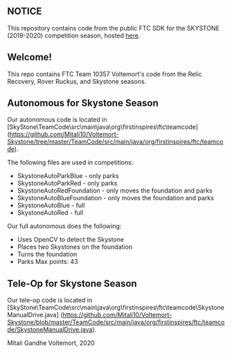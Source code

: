 ## NOTICE

This repository contains code from the public FTC SDK for the SKYSTONE (2019-2020) competition season, hosted [here](https://github.com/ftctechnh/ftc_app).  

## Welcome!

This repo contains FTC Team 10357 Voltemort's code from the Relic Recovery, Rover Ruckus, and Skystone seasons.

## Autonomous for Skystone Season

Our autonomous code is located in [SkyStone\TeamCode\src\main\java\org\firstinspires\ftc\teamcode] (https://github.com/Mitali10/Voltemort-Skystone/tree/master/TeamCode/src/main/java/org/firstinspires/ftc/teamcode).

The following files are used in competitions:
- SkystoneAutoParkBlue - only parks
- SkystoneAutoParkRed - only parks 
- SkystoneAutoRedFoundation - only moves the foundation and parks
- SkystoneAutoBlueFoundation - only moves the foundation and parks
- SkystoneAutoBlue - full
- SkystoneAutoRed - full


Our full autonomous does the following:
 - Uses OpenCV to detect the Skystone
 - Places two Skystones on the foundation
 - Turns the foundation
 - Parks
Max points: 43

## Tele-Op for Skystone Season

Our tele-op code is located in [SkyStone\TeamCode\src\main\java\org\firstinspires\ftc\teamcode\SkystoneManualDrive.java] (https://github.com/Mitali10/Voltemort-Skystone/blob/master/TeamCode/src/main/java/org/firstinspires/ftc/teamcode/SkystoneManualDrive.java).


Mitali Gandhe
Voltemort, 2020
